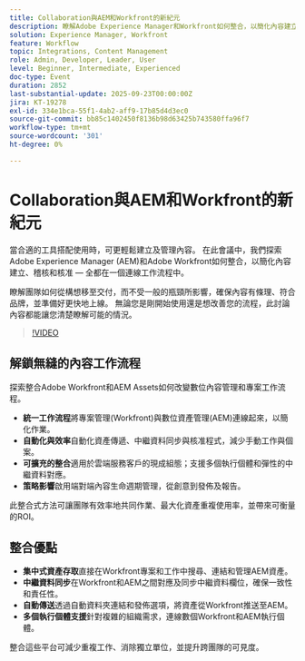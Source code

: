```yaml
---
title: Collaboration與AEM和Workfront的新紀元
description: 瞭解Adobe Experience Manager和Workfront如何整合，以簡化內容建立、稽核和核准。 瞭解連線工作流程如何協助團隊更快速地從創意轉移到傳遞，同時保持內容有條理、符合品牌規範，並準備好啟動。
solution: Experience Manager, Workfront
feature: Workflow
topic: Integrations, Content Management
role: Admin, Developer, Leader, User
level: Beginner, Intermediate, Experienced
doc-type: Event
duration: 2852
last-substantial-update: 2025-09-23T00:00:00Z
jira: KT-19278
exl-id: 334e1bca-55f1-4ab2-aff9-17b85d4d3ec0
source-git-commit: bb85c1402450f8136b98d63425b743580ffa96f7
workflow-type: tm+mt
source-wordcount: '301'
ht-degree: 0%

---
```


# Collaboration與AEM和Workfront的新紀元

當合適的工具搭配使用時，可更輕鬆建立及管理內容。 在此會議中，我們探索Adobe Experience Manager (AEM)和Adobe Workfront如何整合，以簡化內容建立、稽核和核准 — 全都在一個連線工作流程中。

瞭解團隊如何從構想移至交付，而不受一般的瓶頸所影響，確保內容有條理、符合品牌，並準備好更快地上線。 無論您是剛開始使用還是想改善您的流程，此討論內容都能讓您清楚瞭解可能的情況。

>[!VIDEO](https://video.tv.adobe.com/v/3475186/?learn=on&enablevpops)

## 解鎖無縫的內容工作流程

探索整合Adobe Workfront和AEM Assets如何改變數位內容管理和專案工作流程。

* **統一工作流程**&#x200B;將專案管理(Workfront)與數位資產管理(AEM)連線起來，以簡化作業。
* **自動化與效率**&#x200B;自動化資產傳遞、中繼資料同步與核准程式，減少手動工作與個案。
* **可擴充的整合**&#x200B;適用於雲端服務客戶的現成組態；支援多個執行個體和彈性的中繼資料對應。
* **策略影響**&#x200B;啟用端對端內容生命週期管理，從創意到發佈及報告。

此整合式方法可讓團隊有效率地共同作業、最大化資產重複使用率，並帶來可衡量的ROI。

## 整合優點

* **集中式資產存取**&#x200B;直接在Workfront專案和工作中搜尋、連結和管理AEM資產。
* **中繼資料同步**&#x200B;在Workfront和AEM之間對應及同步中繼資料欄位，確保一致性和責任性。
* **自動傳送**&#x200B;透過自動資料夾連結和發佈選項，將資產從Workfront推送至AEM。
* **多個執行個體支援**&#x200B;針對複雜的組織需求，連線數個Workfront和AEM執行個體。

整合這些平台可減少重複工作、消除獨立單位，並提升跨團隊的可見度。

